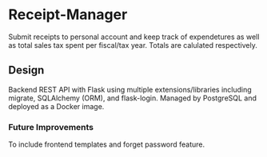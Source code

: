 # Receipt-Manager

Submit receipts to personal account and keep track of expendetures as well as total sales tax spent per fiscal/tax year.
Totals are calulated respectively.

## Design

Backend REST API with Flask using multiple extensions/libraries including migrate, SQLAlchemy (ORM), and flask-login. Managed by PostgreSQL and deployed as a Docker image.

### Future Improvements

To include frontend templates and forget password feature.
